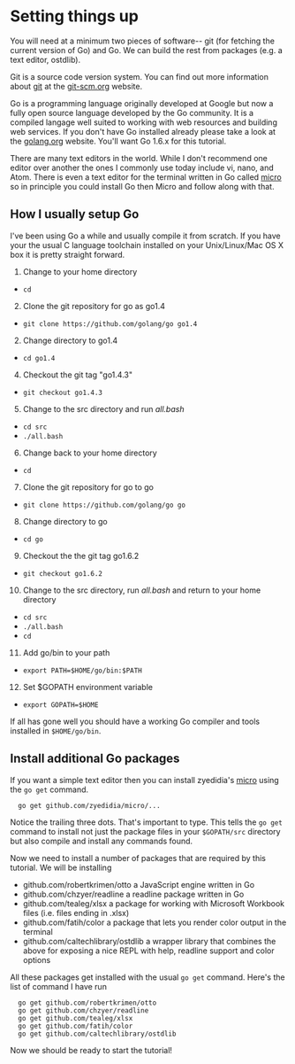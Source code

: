 
# Setting things up

You will need at a minimum two pieces of software-- git (for fetching the current version of Go) and Go. We can build the rest from packages (e.g. a text editor, ostdlib).

Git is a source code version system. You can find out more information about [git](https://git-scm.org) at the [git-scm.org](http://git-scm.org) website. 

Go is a programming language originally developed at Google but now a fully open source language developed by the Go community.  It is a compiled langage well suited to working with web resources and building web services. If you don't have Go installed already please take a look at the [golang.org](http://golang.org) website. You'll want Go 1.6.x for this tutorial.

There are many text editors in the world.  While I don't recommend one editor over another the ones I commonly use today include vi, nano, and Atom. There is even a text editor for the terminal written in Go called [micro](https://github.com/zyedidia/micro) so in principle you could install Go then Micro and follow along with that.

## How I usually setup Go

I've been using Go a while and usually compile it from scratch. If you have your the usual C language toolchain installed on your Unix/Linux/Mac OS X box it is pretty straight forward.

1. Change to your home directory
  + `cd`
2. Clone the git repository for go as go1.4
  + `git clone https://github.com/golang/go go1.4`
2. Change directory to go1.4
  + `cd go1.4`
4. Checkout the git tag "go1.4.3"
  + `git checkout go1.4.3`
5. Change to the src directory and run *all.bash*
  + `cd src`
  + `./all.bash`
6. Change back to your home directory
  + `cd`
7. Clone the git repository for go to go
  + `git clone https://github.com/golang/go go`
8. Change directory to go
  + `cd go`
9. Checkout the the git tag go1.6.2
  + `git checkout go1.6.2`
10. Change to the src directory, run *all.bash* and return to your home directory
  + `cd src`
  + `./all.bash`
  + `cd`
11. Add go/bin to your path
  + `export PATH=$HOME/go/bin:$PATH`
12. Set $GOPATH environment variable
  + `export GOPATH=$HOME`
  
If all has gone well you should have a working Go compiler and tools installed in `$HOME/go/bin`.  

## Install additional Go packages

If you want a simple text editor then you can install zyedidia's [micro](https://github.com/zyedidia/micro) using the `go get` command.

```
  go get github.com/zyedidia/micro/...
```

Notice the trailing three dots. That's important to type. This tells the `go get` command to install not just the package files in your `$GOPATH/src` directory but also compile and install any commands found.

Now we need to install a number of packages that are required by this tutorial. We will be installing

+ github.com/robertkrimen/otto a JavaScript engine written in Go
+ github.com/chzyer/readline a readline package written in Go
+ github.com/tealeg/xlsx a package for working with Microsoft Workbook files (i.e. files ending in .xlsx)
+ github.com/fatih/color a package that lets you render color output in the terminal
+ github.com/caltechlibrary/ostdlib a wrapper library that combines the above for exposing a nice REPL with help, readline support and color options

All these packages get installed with the usual `go get` command.  Here's the list of command I have run

```shell
  go get github.com/robertkrimen/otto
  go get github.com/chzyer/readline
  go get github.com/tealeg/xlsx
  go get github.com/fatih/color
  go get github.com/caltechlibrary/ostdlib
```

Now we should be ready to start the tutorial!
